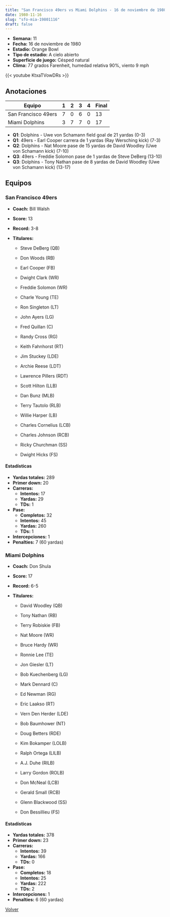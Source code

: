 ```yaml
---
title: "San Francisco 49ers vs Miami Dolphins - 16 de noviembre de 1980"
date: 1980-11-16
slug: "sfo-mia-19801116"
draft: false
---
```


- **Semana:** 11
- **Fecha:** 16 de noviembre de 1980
- **Estadio:** Orange Bowl
- **Tipo de estadio:** A cielo abierto
- **Superficie de juego:** Césped natural
- **Clima:** 77 grados Farenheit, humedad relativa 90%, viento 9 mph


{{< youtube KtxaTVowDRs >}}


## Anotaciones
| Equipo | 1 | 2 | 3 | 4 | Final |
|--------|---|---|---|---|-------|
| San Francisco 49ers  | 7 | 0 | 6 | 0  | 13 |
| Miami Dolphins  | 3 | 7 | 7 | 0  | 17 |
- **Q1**: Dolphins - Uwe von Schamann field goal de 21 yardas (0-3)
- **Q1**: 49ers - Earl Cooper carrera de 1 yardas (Ray Wersching kick) (7-3)
- **Q2**: Dolphins - Nat Moore pase de 15 yardas de David Woodley (Uwe von Schamann kick) (7-10)
- **Q3**: 49ers - Freddie Solomon pase de 1 yardas de Steve DeBerg (13-10)
- **Q3**: Dolphins - Tony Nathan pase de 8 yardas de David Woodley (Uwe von Schamann kick) (13-17)


## Equipos


### San Francisco 49ers
* **Coach:** Bill Walsh
* **Score:** 13
* **Record:** 3-8
* **Titulares:** 

  * Steve DeBerg (QB) 

  * Don Woods (RB) 

  * Earl Cooper (FB) 

  * Dwight Clark (WR) 

  * Freddie Solomon (WR) 

  * Charle Young (TE) 

  * Ron Singleton (LT) 

  * John Ayers (LG) 

  * Fred Quillan (C) 

  * Randy Cross (RG) 

  * Keith Fahnhorst (RT) 

  * Jim Stuckey (LDE) 

  * Archie Reese (LDT) 

  * Lawrence Pillers (RDT) 

  * Scott Hilton (LLB) 

  * Dan Bunz (MLB) 

  * Terry Tautolo (RLB) 

  * Willie Harper (LB) 

  * Charles Cornelius (LCB) 

  * Charles Johnson (RCB) 

  * Ricky Churchman (SS) 

  * Dwight Hicks (FS) 

#### Estadísticas
* **Yardas totales:** 289
* **Primer down:** 20
* **Carreras:**
  * **Intentos:** 17
  * **Yardas:** 29
  * **TDs:** 1
* **Pase:**
  * **Completos:** 32
  * **Intentos:** 45
  * **Yardas:** 260
  * **TDs:** 1
* **Intercepciones:** 1
* **Penalties:** 7 (60 yardas)

### Miami Dolphins
* **Coach:** Don Shula
* **Score:** 17
* **Record:** 6-5
* **Titulares:** 

  * David Woodley (QB) 

  * Tony Nathan (RB) 

  * Terry Robiskie (FB) 

  * Nat Moore (WR) 

  * Bruce Hardy (WR) 

  * Ronnie Lee (TE) 

  * Jon Giesler (LT) 

  * Bob Kuechenberg (LG) 

  * Mark Dennard (C) 

  * Ed Newman (RG) 

  * Eric Laakso (RT) 

  * Vern Den Herder (LDE) 

  * Bob Baumhower (NT) 

  * Doug Betters (RDE) 

  * Kim Bokamper (LOLB) 

  * Ralph Ortega (LILB) 

  * A.J. Duhe (RILB) 

  * Larry Gordon (ROLB) 

  * Don McNeal (LCB) 

  * Gerald Small (RCB) 

  * Glenn Blackwood (SS) 

  * Don Bessillieu (FS) 

#### Estadísticas
* **Yardas totales:** 378
* **Primer down:** 23
* **Carreras:**
  * **Intentos:** 39
  * **Yardas:** 166
  * **TDs:** 0
* **Pase:**
  * **Completos:** 18
  * **Intentos:** 25
  * **Yardas:** 222
  * **TDs:** 2
* **Intercepciones:** 1
* **Penalties:** 6 (60 yardas)


[Volver](/historia/1980)
